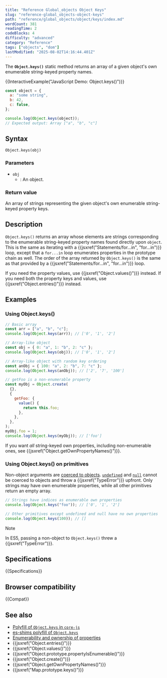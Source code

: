 ```yaml
---
title: "Reference Global_objects Object Keys"
slug: "reference-global_objects-object-keys"
path: "reference/global_objects/object/keys/index.md"
wordCount: 381
readingTime: 2
codeBlocks: 4
difficulty: "advanced"
category: "Reference"
tags: ["objects", "dom"]
lastModified: "2025-08-02T14:16:44.401Z"
---
```



The **`Object.keys()`** static method returns an array of a given object's own enumerable string-keyed property names.

{{InteractiveExample("JavaScript Demo: Object.keys()")}}

```js interactive-example
const object = {
  a: "some string",
  b: 42,
  c: false,
};

console.log(Object.keys(object));
// Expected output: Array ["a", "b", "c"]
```

## Syntax

```js-nolint
Object.keys(obj)
```

### Parameters

- `obj`
  - : An object.

### Return value

An array of strings representing the given object's own enumerable string-keyed property keys.

## Description

`Object.keys()` returns an array whose elements are strings corresponding to the enumerable string-keyed property names found directly upon `object`. This is the same as iterating with a {{jsxref("Statements/for...in", "for...in")}} loop, except that a `for...in` loop enumerates properties in the prototype chain as well. The order of the array returned by `Object.keys()` is the same as that provided by a {{jsxref("Statements/for...in", "for...in")}} loop.

If you need the property values, use {{jsxref("Object.values()")}} instead. If you need both the property keys and values, use {{jsxref("Object.entries()")}} instead.

## Examples

### Using Object.keys()

```js
// Basic array
const arr = ["a", "b", "c"];
console.log(Object.keys(arr)); // ['0', '1', '2']

// Array-like object
const obj = { 0: "a", 1: "b", 2: "c" };
console.log(Object.keys(obj)); // ['0', '1', '2']

// Array-like object with random key ordering
const anObj = { 100: "a", 2: "b", 7: "c" };
console.log(Object.keys(anObj)); // ['2', '7', '100']

// getFoo is a non-enumerable property
const myObj = Object.create(
  {},
  {
    getFoo: {
      value() {
        return this.foo;
      },
    },
  },
);
myObj.foo = 1;
console.log(Object.keys(myObj)); // ['foo']
```

If you want _all_ string-keyed own properties, including non-enumerable ones, see {{jsxref("Object.getOwnPropertyNames()")}}.

### Using Object.keys() on primitives

Non-object arguments are [coerced to objects](/en-US/docs/Web/JavaScript/Reference/Global_Objects/Object#object_coercion). [`undefined`](/en-US/docs/Web/JavaScript/Reference/Global_Objects/undefined) and [`null`](/en-US/docs/Web/JavaScript/Reference/Operators/null) cannot be coerced to objects and throw a {{jsxref("TypeError")}} upfront. Only strings may have own enumerable properties, while all other primitives return an empty array.

```js
// Strings have indices as enumerable own properties
console.log(Object.keys("foo")); // ['0', '1', '2']

// Other primitives except undefined and null have no own properties
console.log(Object.keys(100)); // []
```

> [!NOTE]
> In ES5, passing a non-object to `Object.keys()` threw a {{jsxref("TypeError")}}.

## Specifications

{{Specifications}}

## Browser compatibility

{{Compat}}

## See also

- [Polyfill of `Object.keys` in `core-js`](https://github.com/zloirock/core-js#ecmascript-object)
- [es-shims polyfill of `Object.keys`](https://www.npmjs.com/package/object-key)
- [Enumerability and ownership of properties](/en-US/docs/Web/JavaScript/Guide/Enumerability_and_ownership_of_properties)
- {{jsxref("Object.entries()")}}
- {{jsxref("Object.values()")}}
- {{jsxref("Object.prototype.propertyIsEnumerable()")}}
- {{jsxref("Object.create()")}}
- {{jsxref("Object.getOwnPropertyNames()")}}
- {{jsxref("Map.prototype.keys()")}}
